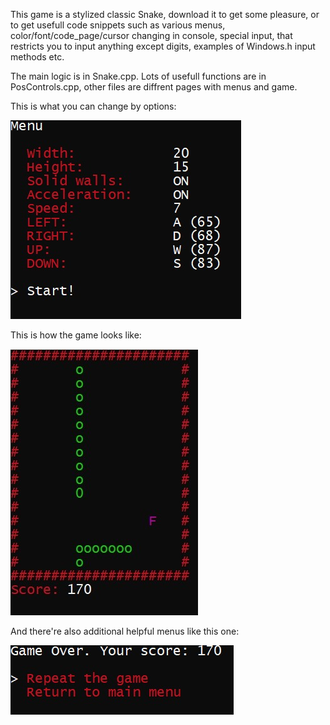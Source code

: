 This game is a stylized classic Snake, download it to get some pleasure, or to get usefull code snippets such as various menus, color/font/code_page/cursor changing in console, special input, that restricts you to input anything except digits, examples of Windows.h input methods etc. 

The main logic is in Snake.cpp. Lots of usefull functions are in PosControls.cpp, other files are diffrent pages with menus and game.

This is what you can change by options:

![mainmenu](./Menu.jpg)

This is how the game looks like:

![gameitself](/Game.jpg)

And there're also additional helpful menus like this one:

![gameovermenu](/Over.jpg)


